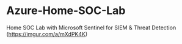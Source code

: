 # Azure-Home-SOC-Lab
Home SOC Lab with Microsoft Sentinel for SIEM &amp; Threat Detection
(https://imgur.com/a/mXdPK4K)
